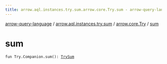 ```yaml
---
title: arrow.aql.instances.try.sum.arrow.core.Try.sum - arrow-query-language
---
```


[arrow-query-language](../../index.html) / [arrow.aql.instances.try.sum](../index.html) / [arrow.core.Try](index.html) / [sum](./sum.html)

# sum

`fun Try.Companion.sum(): `[`TrySum`](../../arrow.aql.instances/-try-sum/index.html)